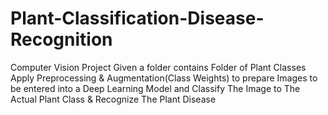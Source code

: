 # Plant-Classification-Disease-Recognition

Computer Vision Project Given a folder contains Folder of Plant Classes Apply Preprocessing & Augmentation(Class Weights) to prepare Images to be entered into a Deep Learning Model and Classify The Image to The Actual Plant Class & Recognize The Plant Disease
